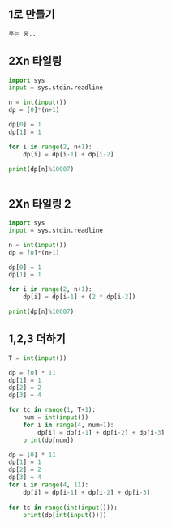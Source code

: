 ## 1로 만들기

```python
푸는 중..
```





## 2Xn 타일링

```python
import sys
input = sys.stdin.readline

n = int(input())
dp = [0]*(n+1)

dp[0] = 1
dp[1] = 1

for i in range(2, n+1):
	dp[i] = dp[i-1] + dp[i-2]

print(dp[n]%10007)
		
```





## 2Xn 타일링 2

```python
import sys
input = sys.stdin.readline

n = int(input())
dp = [0]*(n+1)

dp[0] = 1
dp[1] = 1

for i in range(2, n+1):
    dp[i] = dp[i-1] + (2 * dp[i-2])

print(dp[n]%10007)
```





## 1,2,3 더하기

```python
T = int(input())

dp = [0] * 11
dp[1] = 1
dp[2] = 2
dp[3] = 4 

for tc in range(1, T+1):
    num = int(input())
    for i in range(4, num+1):
        dp[i] = dp[i-1] + dp[i-2] + dp[i-3]
    print(dp[num])
```

``` python
dp = [0] * 11
dp[1] = 1
dp[2] = 2
dp[3] = 4 
for i in range(4, 11):
    dp[i] = dp[i-1] + dp[i-2] + dp[i-3]  
        
for tc in range(int(input())):
    print(dp[int(input())])
```


